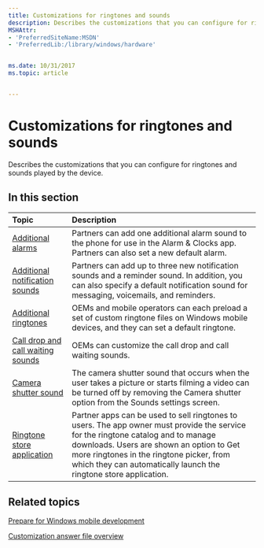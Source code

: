 ```yaml
---
title: Customizations for ringtones and sounds
description: Describes the customizations that you can configure for ringtones and sounds played by the device.
MSHAttr:
- 'PreferredSiteName:MSDN'
- 'PreferredLib:/library/windows/hardware'


ms.date: 10/31/2017
ms.topic: article


---
```

# Customizations for ringtones and sounds

Describes the customizations that you can configure for ringtones and sounds played by the device.

## In this section

| Topic                                 | Description                                                                                   |
|:--------------------------------------|:----------------------------------------------------------------------------------------------|
| [Additional alarms](additional-alarms.md)                                 | Partners can add one additional alarm sound to the phone for use in the Alarm & Clocks app. Partners can also set a new default alarm.                             |
| [Additional notification sounds](additional-notification-sounds.md)       | Partners can add up to three new notification sounds and a reminder sound. In addition, you can also specify a default notification sound for messaging, voicemails, and reminders.    |
| [Additional ringtones](additional-ringtones.md)                           | OEMs and mobile operators can each preload a set of custom ringtone files on Windows mobile devices, and they can set a default ringtone.                        |
| [Call drop and call waiting sounds](call-drop-and-call-waiting-sounds.md) | OEMs can customize the call drop and call waiting sounds.      |
| [Camera shutter sound](camera-shutter-sound.md)                           | The camera shutter sound that occurs when the user takes a picture or starts filming a video can be turned off by removing the Camera shutter option from the Sounds settings screen.      |
| [Ringtone store application](ringtone-store-application.md)               | Partner apps can be used to sell ringtones to users. The app owner must provide the service for the ringtone catalog and to manage downloads. Users are shown an option to Get more ringtones in the ringtone picker, from which they can automatically launch the ringtone store application.                                      |

## Related topics

[Prepare for Windows mobile development](https://docs.microsoft.com/en-us/windows-hardware/manufacture/mobile/preparing-for-windows-mobile-development)

[Customization answer file overview](https://docs.microsoft.com/en-us/windows-hardware/customize/mobile/mcsf/customization-answer-file)
